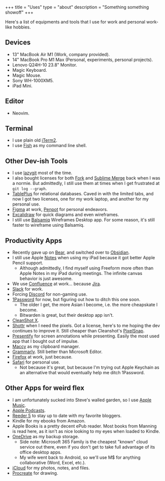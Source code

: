 +++
title = "Uses"
type = "about"
description = "Something something showoff"
+++

Here's a list of equipments and tools that I use for work and personal work-like hobbies.

## Devices

- 13" MacBook Air M1 (Work, company provided).
- 14" MacBook Pro M1 Max (Personal, experiments, personal projects).
- Lenovo Q24H-10 23.8" Monitor.
- Magic Keyboard.
- Magic Mouse.
- Sony WH-1000XM5.
- iPad Mini.

## Editor

- Neovim.

## Terminal

- I use plain old [iTerm2](https://iterm2.com/).
- I use [Fish](https://fishshell.com/) as my command line shell.

## Other Dev-ish Tools

- I use [lazygit](https://github.com/jesseduffield/lazygit) most of the time.
- I also bought licenses for both [Fork](https://git-fork.com/) and [Sublime Merge](https://www.sublimemerge.com/) back when I was a normie. But admittedly, I still use them at times when I get frustrated at `git log --graph`.
- [TablePlus](https://tableplus.com/) for relational databases. Caved in with the limited tabs, and now I got two licenses, one for my work laptop, and another for my personal use.
- [Figma](https://www.figma.com/) at work, [Penpot](https://penpot.app/) for personal endeavors.
- [Excalidraw](https://excalidraw.com/) for quick diagrams and even wireframes.
- I still use [Balsamiq](https://balsamiq.com/) Wireframes Desktop app. For some reason, it's still faster to wireframe using Balsamiq.

## Productivity Apps

- Recently gave up on [Bear](https://bear.app), and switched over to [Obsidian](https://obsidian.md/).
- I still use Apple [Notes](https://www.icloud.com/notes) when using my iPad because it got better Apple Pencil support.
  - Although admittedly, I find myself using Freeform more often than Apple Notes in my iPad during meetings. The infinite canvas behavior is just awesome.
- We use [Confluence](https://www.atlassian.com/software/confluence) at work... because [Jira](https://www.atlassian.com/software/jira).
- [Slack](https://slack.com) for work.
- Forcing [Discord](https://discord.com) for non-gaming use.
- [1Password](https://1password.com/) for now, but figuring out how to ditch this one soon.
  - The older I get, the more Asian I become, i.e. the more cheapskate I become.
  - Bitwarden is great, but their desktop app isn't.
- [CleanShot X](https://cleanshot.com).
- [Shottr](https://shottr.cc) when I need the pixels. Got a license, here's to me hoping the dev continues to improve it. Still cheaper than Cleanshot's [PixelSnap](https://getpixelsnap.com).
- [Presentify](https://apps.apple.com/us/app/presentify-screen-annotation/id1507246666) for screen annotations while presenting. Easily the most used app that I bought out of impulse.
- [Maccy](https://maccy.app/) as my clipboard manager.
- [Grammarly](https://www.grammarly.com). Still better than Microsoft Editor.
- [Firefox](https://www.mozilla.org/en-US/firefox/) at work, just because.
- [Safari](https://www.apple.com/ph/safari/) for personal use.
  - Not because it's great, but because I'm trying out Apple Keychain as an alternative that would eventually help me ditch 1Password.

## Other Apps for weird flex

- I am unfortunately sucked into Steve's walled garden, so I use [Apple Music](https://music.apple.com/).
- [Apple Podcasts](https://www.apple.com/apple-podcasts).
- [Reeder 5](https://www.reederapp.com/) to stay up to date with my favorite bloggers.
- Kindle for my ebooks from Amazon.
- Apple Books is a pretty decent ePub reader. Most books from Manning is read here, as it isn't as nice looking to my eyes when loaded to Kindle.
- [OneDrive](https://onedrive.live.com/) as my backup storage.
  - Side note: Microsoft 365 Family is the cheapest "known" cloud service out there, even if you don't get to take full advantage of its office desktop apps.
  - My wife went back to Android, so we'll use M$ for anything collaborative (Word, Excel, etc.).
- [iCloud](https://www.icloud.com) for my photos, notes, and files.
- [Procreate](https://procreate.com/) for drawing.
